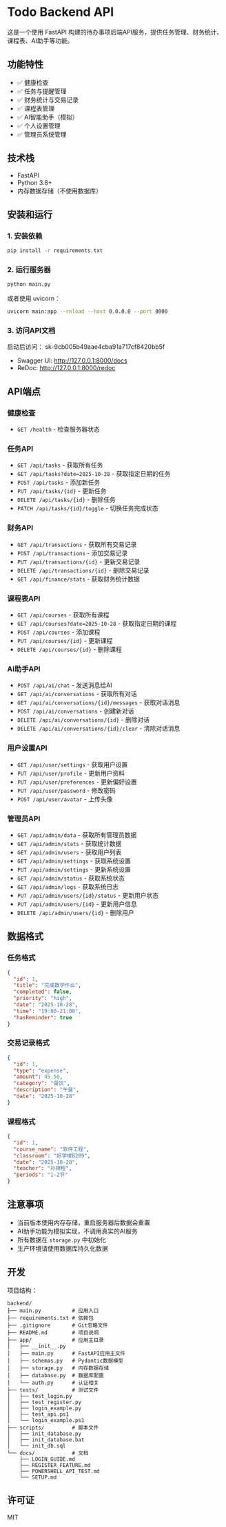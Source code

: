 # Todo Backend API

这是一个使用 FastAPI 构建的待办事项后端API服务，提供任务管理、财务统计、课程表、AI助手等功能。

## 功能特性

- ✅ 健康检查
- ✅ 任务与提醒管理
- ✅ 财务统计与交易记录
- ✅ 课程表管理
- ✅ AI智能助手（模拟）
- ✅ 个人设置管理
- ✅ 管理员系统管理

## 技术栈

- FastAPI
- Python 3.8+
- 内存数据存储（不使用数据库）

## 安装和运行

### 1. 安装依赖

```bash
pip install -r requirements.txt
```

### 2. 运行服务器

```bash
python main.py
```

或者使用 uvicorn：

```bash
uvicorn main:app --reload --host 0.0.0.0 --port 8000
```

### 3. 访问API文档

启动后访问：
sk-9cb005b49aae4cba91a717cf8420bb5f
- Swagger UI: http://127.0.0.1:8000/docs
- ReDoc: http://127.0.0.1:8000/redoc

## API端点

### 健康检查
- `GET /health` - 检查服务器状态

### 任务API
- `GET /api/tasks` - 获取所有任务
- `GET /api/tasks?date=2025-10-28` - 获取指定日期的任务
- `POST /api/tasks` - 添加新任务
- `PUT /api/tasks/{id}` - 更新任务
- `DELETE /api/tasks/{id}` - 删除任务
- `PATCH /api/tasks/{id}/toggle` - 切换任务完成状态

### 财务API
- `GET /api/transactions` - 获取所有交易记录
- `POST /api/transactions` - 添加交易记录
- `PUT /api/transactions/{id}` - 更新交易记录
- `DELETE /api/transactions/{id}` - 删除交易记录
- `GET /api/finance/stats` - 获取财务统计数据

### 课程表API
- `GET /api/courses` - 获取所有课程
- `GET /api/courses?date=2025-10-28` - 获取指定日期的课程
- `POST /api/courses` - 添加课程
- `PUT /api/courses/{id}` - 更新课程
- `DELETE /api/courses/{id}` - 删除课程

### AI助手API
- `POST /api/ai/chat` - 发送消息给AI
- `GET /api/ai/conversations` - 获取所有对话
- `GET /api/ai/conversations/{id}/messages` - 获取对话消息
- `POST /api/ai/conversations` - 创建新对话
- `DELETE /api/ai/conversations/{id}` - 删除对话
- `DELETE /api/ai/conversations/{id}/clear` - 清除对话消息

### 用户设置API
- `GET /api/user/settings` - 获取用户设置
- `PUT /api/user/profile` - 更新用户资料
- `PUT /api/user/preferences` - 更新偏好设置
- `PUT /api/user/password` - 修改密码
- `POST /api/user/avatar` - 上传头像

### 管理员API
- `GET /api/admin/data` - 获取所有管理员数据
- `GET /api/admin/stats` - 获取统计数据
- `GET /api/admin/users` - 获取用户列表
- `GET /api/admin/settings` - 获取系统设置
- `PUT /api/admin/settings` - 更新系统设置
- `GET /api/admin/status` - 获取系统状态
- `GET /api/admin/logs` - 获取系统日志
- `PUT /api/admin/users/{id}/status` - 更新用户状态
- `PUT /api/admin/users/{id}` - 更新用户信息
- `DELETE /api/admin/users/{id}` - 删除用户

## 数据格式

### 任务格式
```json
{
  "id": 1,
  "title": "完成数学作业",
  "completed": false,
  "priority": "high",
  "date": "2025-10-28",
  "time": "19:00-21:00",
  "hasReminder": true
}
```

### 交易记录格式
```json
{
  "id": 1,
  "type": "expense",
  "amount": 45.50,
  "category": "餐饮",
  "description": "午餐",
  "date": "2025-10-28"
}
```

### 课程格式
```json
{
  "id": 1,
  "course_name": "软件工程",
  "classroom": "好学楼B209",
  "date": "2025-10-28",
  "teacher": "孙锦程",
  "periods": "1-2节"
}
```

## 注意事项

- 当前版本使用内存存储，重启服务器后数据会重置
- AI助手功能为模拟实现，不调用真实的AI服务
- 所有数据在 `storage.py` 中初始化
- 生产环境请使用数据库持久化数据

## 开发

项目结构：

```
backend/
├── main.py          # 应用入口
├── requirements.txt # 依赖包
├── .gitignore       # Git忽略文件
├── README.md        # 项目说明
├── app/             # 应用主目录
│   ├── __init__.py
│   ├── main.py      # FastAPI应用主文件
│   ├── schemas.py   # Pydantic数据模型
│   ├── storage.py   # 内存数据存储
│   ├── database.py  # 数据库配置
│   └── auth.py      # 认证相关
├── tests/           # 测试文件
│   ├── test_login.py
│   ├── test_register.py
│   ├── login_example.py
│   ├── test_api.ps1
│   └── login_example.ps1
├── scripts/         # 脚本文件
│   ├── init_database.py
│   ├── init_database.bat
│   └── init_db.sql
└── docs/            # 文档
    ├── LOGIN_GUIDE.md
    ├── REGISTER_FEATURE.md
    ├── POWERSHELL_API_TEST.md
    └── SETUP.md
```

## 许可证

MIT

